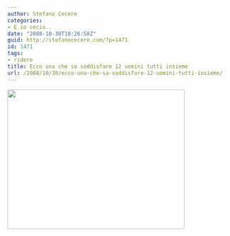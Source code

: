 ```yaml
---
author: Stefano Cecere
categories:
- E io cecio..
date: "2008-10-30T18:26:58Z"
guid: http://stefanocecere.com/?p=1471
id: 1471
tags:
- ridere
title: Ecco una che sa soddisfare 12 uomini tutti insieme
url: /2008/10/30/ecco-una-che-sa-soddisfare-12-uomini-tutti-insieme/
---
```


<img class="aligncenter size-full wp-image-1472" title="donna-che-soddisfa-12-uomini" src="http://stefanocecere.com/wp-content/uploads/sites/3/2008/10/donna-che-soddisfa-12-uomini.jpg" alt="" width="400" height="316" srcset="http://stefanocecere.com/wp-content/uploads/sites/3/2008/10/donna-che-soddisfa-12-uomini.jpg 400w, http://stefanocecere.com/wp-content/uploads/sites/3/2008/10/donna-che-soddisfa-12-uomini-300x237.jpg 300w" sizes="(max-width: 400px) 100vw, 400px" />